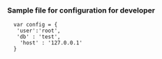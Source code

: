 ### Sample file for configuration for developer
```
  var config = {
   'user':'root',
   'db' : 'test',
    'host' : '127.0.0.1' 
  }
```
